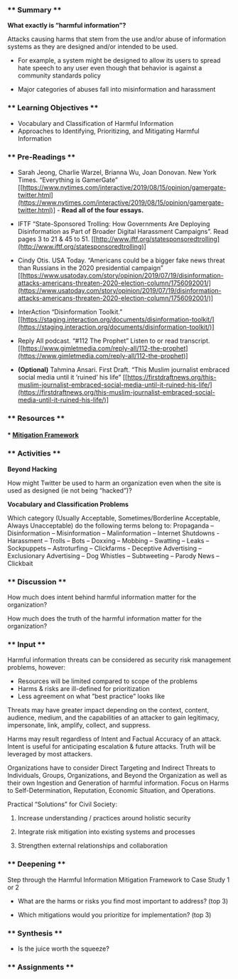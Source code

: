 ### ** Summary **

**What exactly is “harmful information”?**

Attacks causing harms that stem from the use and/or abuse of information systems as they are designed and/or intended to be used.
	
* For example, a system might be designed to allow its users to spread hate speech to any user even though that behavior is against a community standards policy
	
* Major categories of abuses fall into misinformation and harassment

### ** Learning Objectives **

* Vocabulary and Classification of Harmful Information
* Approaches to Identifying, Prioritizing, and Mitigating Harmful Information


### ** Pre-Readings **

* Sarah Jeong, Charlie Warzel, Brianna Wu, Joan Donovan. New York Times. “Everything is GamerGate” [[https://www.nytimes.com/interactive/2019/08/15/opinion/gamergate-twitter.html](https://www.nytimes.com/interactive/2019/08/15/opinion/gamergate-twitter.html)] - **Read all of the four essays.**

* IFTF “State-Sponsored Trolling: How Governments Are Deploying Disinformation as Part of Broader Digital Harassment Campaigns”. Read pages 3 to 21 & 45 to 51.
[[http://www.iftf.org/statesponsoredtrolling](http://www.iftf.org/statesponsoredtrolling)] 

* Cindy Otis. USA Today. “Americans could be a bigger fake news threat than Russians in the 2020 presidential campaign” [[https://www.usatoday.com/story/opinion/2019/07/19/disinformation-attacks-americans-threaten-2020-election-column/1756092001/](https://www.usatoday.com/story/opinion/2019/07/19/disinformation-attacks-americans-threaten-2020-election-column/1756092001/)]

* InterAction “Disinformation Toolkit.” [[https://staging.interaction.org/documents/disinformation-toolkit/](https://staging.interaction.org/documents/disinformation-toolkit/)] 

* Reply All podcast. “#112 The Prophet” Listen to or read transcript. [[https://www.gimletmedia.com/reply-all/112-the-prophet](https://www.gimletmedia.com/reply-all/112-the-prophet)]   

* **(Optional)** Tahmina Ansari. First Draft. “This Muslim journalist embraced social media until it ‘ruined’ his life” [[https://firstdraftnews.org/this-muslim-journalist-embraced-social-media-until-it-ruined-his-life/](https://firstdraftnews.org/this-muslim-journalist-embraced-social-media-until-it-ruined-his-life/)]

### ** Resources **

#### * [Mitigation Framework](../Mitigation_Framework/)

### ** Activities **

**Beyond Hacking** 

How might Twitter be used to harm an organization even when the site is used as designed (ie not being “hacked”)?

**Vocabulary and Classification Problems**

Which category (Usually Acceptable, Sometimes/Borderline Acceptable, Always Unacceptable) do the following terms belong to:
Propaganda – Disinformation – Misinformation – Malinformation – Internet Shutdowns - Harassment – Trolls – Bots – Doxxing – Mobbing – Swatting – Leaks – Sockpuppets – Astroturfing – Clickfarms - Deceptive Advertising – Exclusionary Advertising – Dog Whistles – Subtweeting – Parody News – Clickbait

### ** Discussion **

How much does intent behind harmful information matter for the organization? 

How much does the truth of the harmful information matter for the organization?

### ** Input **

Harmful information threats can be considered as security risk management problems,  however: 

* Resources will be limited compared to scope of the problems
* Harms & risks are ill-defined for prioritization
* Less agreement on what ”best practice” looks like 

Threats may have greater impact depending on the context, content, audience, medium, and the capabilities of an attacker to gain legitimacy, impersonate, link, amplify, collect, and suppress.

Harms may result regardless of Intent and Factual Accuracy of an attack. Intent is useful for anticipating escalation & future attacks. Truth will be leveraged by most attackers.

Organizations have to consider Direct Targeting and Indirect Threats to Individuals, Groups, Organizations, and Beyond the Organization as well as their own Ingestion and Generation of harmful information. Focus on Harms to Self-Determination, Reputation, Economic Situation, and Operations. 

Practical “Solutions” for Civil Society:

1. Increase understanding / practices around holistic security

2. Integrate risk mitigation into existing systems and processes

3. Strengthen external relationships and collaboration


### ** Deepening **

Step through the Harmful Information Mitigation Framework to Case Study 1 or 2

* What are the harms or risks you find most important to address? (top 3)

* Which mitigations would you prioritize for implementation? (top 3)


### ** Synthesis **

* Is the juice worth the squeeze?

### ** Assignments **
